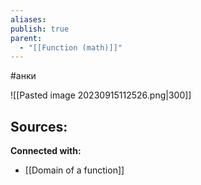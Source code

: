 ```yaml
---
aliases: 
publish: true
parent:
  - "[[Function (math)]]"
---
```

#анки

![[Pasted image 20230915112526.png|300]]








**Sources:**
- 


**Connected with:**
- [[Domain of a function]]

